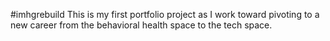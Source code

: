 #imhgrebuild
This is my first portfolio project as I work toward pivoting to a new career from the behavioral health space to the tech space.